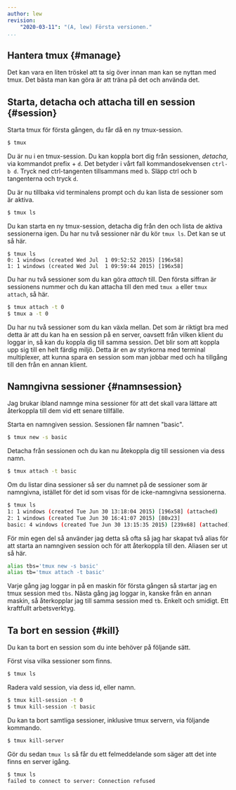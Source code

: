 ```yaml
---
author: lew
revision:
    "2020-03-11": "(A, lew) Första versionen."
...
```

Hantera tmux {#manage}
-------------------------------------------

Det kan vara en liten tröskel att ta sig över innan man kan se nyttan med tmux. Det bästa man kan göra är att träna på det och använda det.



Starta, detacha och attacha till en session {#session}
-------------------------------------------

Starta tmux för första gången, du får då en ny tmux-session.

```bash
$ tmux
```

Du är nu i en tmux-session. Du kan koppla bort dig från sessionen, *detacha*, via kommandot prefix + `d`. Det betyder i vårt fall kommandosekvensen `ctrl-b d`. Tryck ned ctrl-tangenten tillsammans med `b`. Släpp ctrl och b tangenterna och tryck `d`.

Du är nu tillbaka vid terminalens prompt och du kan lista de sessioner som är aktiva.

```bash
$ tmux ls
```

Du kan starta en ny tmux-session, detacha dig från den och lista de aktiva sessionerna igen. Du har nu två sessioner när du kör `tmux ls`. Det kan se ut så här.

```text
$ tmux ls
0: 1 windows (created Wed Jul  1 09:52:52 2015) [196x58]
1: 1 windows (created Wed Jul  1 09:59:44 2015) [196x58]
```

Du har nu två sessioner som du kan göra *attach* till. Den första siffran är sessionens nummer och du kan attacha till den med `tmux a` eller `tmux attach`, så här.

```bash
$ tmux attach -t 0
$ tmux a -t 0
```

Du har nu två sessioner som du kan växla mellan. Det som är riktigt bra med detta är att du kan ha en session på en server, oavsett från vilken klient du loggar in, så kan du koppla dig till samma session. Det blir som att koppla upp sig till en helt färdig miljö. Detta är en av styrkorna med terminal multiplexer, att kunna spara en session som man jobbar med och ha tillgång till den från en annan klient.



Namngivna sessioner {#namnsession}
-------------------------------------------

Jag brukar ibland namnge mina sessioner för att det skall vara lättare att återkoppla till dem vid ett senare tillfälle.

Starta en namngiven session. Sessionen får namnen "basic".

```bash
$ tmux new -s basic
```

Detacha från sessionen och du kan nu åtekoppla dig till sessionen via dess namn.

```bash
$ tmux attach -t basic
```

Om du listar dina sessioner så ser du namnet på de sessioner som är namngivna, istället för det id som visas för de icke-namngivna sessionerna.

```bash
$ tmux ls
1: 1 windows (created Tue Jun 30 13:18:04 2015) [196x58] (attached)
2: 1 windows (created Tue Jun 30 16:41:07 2015) [80x23]
basic: 4 windows (created Tue Jun 30 13:15:35 2015) [239x68] (attached)
```

För min egen del så använder jag detta så ofta så jag har skapat två alias för att starta an namngiven session och för att återkoppla till den. Aliasen ser ut så här.

```bash
alias tbs='tmux new -s basic'
alias tb='tmux attach -t basic'
```

Varje gång jag loggar in på en maskin för första gången så startar jag en tmux session med `tbs`. Nästa gång jag loggar in, kanske från en annan maskin, så återkopplar jag till samma session med `tb`. Enkelt och smidigt. Ett kraftfullt arbetsverktyg.



Ta bort en session {#kill}
-------------------------------------------

Du kan ta bort en session som du inte behöver på följande sätt.

Först visa vilka sessioner som finns.

```bash
$ tmux ls
```

Radera vald session, via dess id, eller namn.

```bash
$ tmux kill-session -t 0
$ tmux kill-session -t basic
```

Du kan ta bort samtliga sessioner, inklusive tmux servern, via följande kommando.

```bash
$ tmux kill-server
```

Gör du sedan `tmux ls` så får du ett felmeddelande som säger att det inte finns en server igång.

```bash
$ tmux ls
failed to connect to server: Connection refused
```
